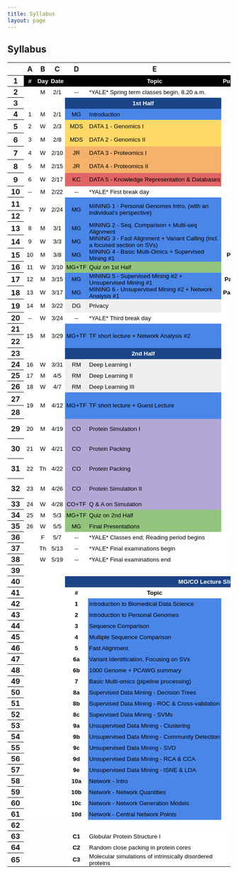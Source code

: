 ```yaml
---
title: Syllabus
layout: page
---
```


## Syllabus
<html>
    <meta http-equiv="Content-Type" content="text/html; charset=utf-8">
<link type="text/css" rel="stylesheet" href="resources/sheet.css">
<style type="text/css">.ritz .waffle a { color: inherit; }.ritz .waffle .s9{background-color:#4a86e8;text-align:left;color:#000000;font-family:'docs-Helvetica Neue',Arial;font-size:10pt;vertical-align:middle;white-space:nowrap;overflow:hidden;direction:ltr;padding:0px 3px 0px 3px;}.ritz .waffle .s38{background-color:#ffffff;text-align:center;text-decoration:underline;-webkit-text-decoration-skip:none;text-decoration-skip-ink:none;color:#1155cc;font-family:'Arial';font-size:10pt;vertical-align:middle;white-space:normal;overflow:hidden;word-wrap:break-word;direction:ltr;padding:0px 3px 0px 3px;}.ritz .waffle .s29{background-color:#ffffff;text-align:left;color:#000000;font-family:'Arial';font-size:10pt;vertical-align:bottom;white-space:normal;overflow:hidden;direction:ltr;padding:0px 3px 0px 3px;}.ritz .waffle .s31{background-color:#ffffff;text-align:center;font-weight:bold;color:#000000;font-family:'Arial';font-size:10pt;vertical-align:middle;white-space:normal;overflow:hidden;direction:ltr;padding:0px 3px 0px 3px;}.ritz .waffle .s4{background-color:#ffffff;text-align:center;color:#000000;font-family:'Arial';font-size:10pt;vertical-align:middle;white-space:nowrap;overflow:hidden;direction:ltr;padding:0px 3px 0px 3px;}.ritz .waffle .s25{background-color:#efefef;text-align:center;color:#000000;font-family:'docs-Helvetica Neue',Arial;font-size:10pt;vertical-align:middle;white-space:nowrap;overflow:hidden;direction:ltr;padding:0px 3px 0px 3px;}.ritz .waffle .s3{background-color:#ffffff;text-align:left;color:#000000;font-family:'docs-Helvetica Neue',Arial;font-size:10pt;vertical-align:middle;white-space:nowrap;overflow:hidden;direction:ltr;padding:0px 3px 0px 3px;}.ritz .waffle .s35{background-color:#4a86e8;text-align:left;color:#000000;font-family:'docs-docs-Helvetica Neue',Arial;font-size:10pt;vertical-align:middle;white-space:normal;overflow:hidden;direction:ltr;padding:0px 3px 0px 3px;}.ritz .waffle .s24{background-color:#93c47d;text-align:left;color:#000000;font-family:'docs-Helvetica Neue',Arial;font-size:10pt;vertical-align:middle;white-space:normal;overflow:hidden;direction:ltr;padding:0px 3px 0px 3px;}.ritz .waffle .s33{background-color:#ffffff;text-align:center;font-weight:bold;color:#000000;font-family:'Arial';font-size:10pt;vertical-align:middle;white-space:normal;overflow:hidden;word-wrap:break-word;direction:ltr;padding:0px 3px 0px 3px;}.ritz .waffle .s1{background-color:#ffffff;text-align:center;color:#000000;font-family:'docs-Helvetica Neue',Arial;font-size:10pt;vertical-align:middle;white-space:nowrap;overflow:hidden;direction:ltr;padding:0px 3px 0px 3px;}.ritz .waffle .s19{background-color:#e06666;text-align:left;color:#000000;font-family:'docs-Helvetica Neue',Arial;font-size:10pt;vertical-align:middle;white-space:nowrap;overflow:hidden;direction:ltr;padding:0px 3px 0px 3px;}.ritz .waffle .s11{background-color:#ffffff;text-align:center;color:#000000;font-family:'Arial';font-size:10pt;vertical-align:middle;white-space:normal;overflow:hidden;word-wrap:break-word;direction:ltr;padding:0px 3px 0px 3px;}.ritz .waffle .s12{background-color:#ffd966;text-align:center;color:#000000;font-family:'docs-Helvetica Neue',Arial;font-size:10pt;vertical-align:middle;white-space:nowrap;overflow:hidden;direction:ltr;padding:0px 3px 0px 3px;}.ritz .waffle .s34{background-color:#ffffff;text-align:center;text-decoration:underline;-webkit-text-decoration-skip:none;text-decoration-skip-ink:none;color:#1155cc;font-family:'docs-Helvetica Neue',Arial;font-size:10pt;vertical-align:middle;white-space:nowrap;overflow:hidden;direction:ltr;padding:0px 3px 0px 3px;}.ritz .waffle .s13{background-color:#ffd966;text-align:left;color:#000000;font-family:'docs-Helvetica Neue',Arial;font-size:10pt;vertical-align:middle;white-space:nowrap;overflow:hidden;direction:ltr;padding:0px 3px 0px 3px;}.ritz .waffle .s20{background-color:#ffffff;text-align:center;text-decoration:underline;-webkit-text-decoration-skip:none;text-decoration-skip-ink:none;color:#1155cc;font-family:'Arial';font-size:10pt;vertical-align:bottom;white-space:normal;overflow:hidden;direction:ltr;padding:0px 3px 0px 3px;}.ritz .waffle .s8{background-color:#4a86e8;text-align:center;color:#000000;font-family:'docs-Helvetica Neue',Arial;font-size:10pt;vertical-align:middle;white-space:nowrap;overflow:hidden;direction:ltr;padding:0px 3px 0px 3px;}.ritz .waffle .s14{background-color:#ffffff;text-align:center;text-decoration:underline;-webkit-text-decoration-skip:none;text-decoration-skip-ink:none;color:#1155cc;font-family:'Arial';font-size:10pt;vertical-align:middle;white-space:normal;overflow:hidden;direction:ltr;padding:0px 3px 0px 3px;}.ritz .waffle .s10{background-color:#ffffff;text-align:center;font-weight:bold;color:#000000;font-family:'docs-Helvetica Neue',Arial;font-size:10pt;vertical-align:middle;white-space:nowrap;overflow:hidden;direction:ltr;padding:0px 3px 0px 3px;}.ritz .waffle .s5{background-color:#ffffff;text-align:center;color:#000000;font-family:'Arial';font-size:10pt;vertical-align:bottom;white-space:normal;overflow:hidden;direction:ltr;padding:0px 3px 0px 3px;}.ritz .waffle .s6{background-color:#1c4587;text-align:center;font-weight:bold;color:#ffffff;font-family:'docs-Helvetica Neue',Arial;font-size:10pt;vertical-align:middle;white-space:nowrap;overflow:hidden;direction:ltr;padding:0px 3px 0px 3px;}.ritz .waffle .s30{background-color:#1c4587;text-align:center;font-weight:bold;color:#ffffff;font-family:'Arial';font-size:10pt;vertical-align:middle;white-space:normal;overflow:hidden;direction:ltr;padding:0px 3px 0px 3px;}.ritz .waffle .s26{background-color:#efefef;text-align:left;color:#000000;font-family:'docs-Helvetica Neue',Arial;font-size:10pt;vertical-align:middle;white-space:normal;overflow:hidden;direction:ltr;padding:0px 3px 0px 3px;}.ritz .waffle .s37{background-color:#4a86e8;text-align:left;color:#000000;font-family:'Arial';font-size:10pt;vertical-align:middle;white-space:normal;overflow:hidden;direction:ltr;padding:0px 3px 0px 3px;}.ritz .waffle .s23{background-color:#93c47d;text-align:center;color:#000000;font-family:'docs-Helvetica Neue',Arial;font-size:10pt;vertical-align:middle;white-space:nowrap;overflow:hidden;direction:ltr;padding:0px 3px 0px 3px;}.ritz .waffle .s15{background-color:#ffffff;text-align:center;color:#000000;font-family:'Arial';font-size:10pt;vertical-align:middle;white-space:normal;overflow:hidden;direction:ltr;padding:0px 3px 0px 3px;}.ritz .waffle .s27{background-color:#b4a7d6;text-align:center;color:#000000;font-family:'docs-Helvetica Neue',Arial;font-size:10pt;vertical-align:middle;white-space:nowrap;overflow:hidden;direction:ltr;padding:0px 3px 0px 3px;}.ritz .waffle .s32{background-color:#ffffff;text-align:center;font-weight:bold;color:#000000;font-family:'Arial';font-size:10pt;vertical-align:bottom;white-space:normal;overflow:hidden;direction:ltr;padding:0px 3px 0px 3px;}.ritz .waffle .s18{background-color:#e06666;text-align:center;color:#000000;font-family:'docs-Helvetica Neue',Arial;font-size:10pt;vertical-align:middle;white-space:nowrap;overflow:hidden;direction:ltr;padding:0px 3px 0px 3px;}.ritz .waffle .s21{background-color:#4a86e8;text-align:left;color:#000000;font-family:'docs-Helvetica Neue',Arial;font-size:10pt;vertical-align:middle;white-space:normal;overflow:hidden;direction:ltr;padding:0px 3px 0px 3px;}.ritz .waffle .s7{background-color:#ffffff;text-align:center;font-weight:bold;color:#ffffff;font-family:'docs-Helvetica Neue',Arial;font-size:10pt;vertical-align:middle;white-space:nowrap;overflow:hidden;direction:ltr;padding:0px 3px 0px 3px;}.ritz .waffle .s28{background-color:#b4a7d6;text-align:left;color:#000000;font-family:'docs-Helvetica Neue',Arial;font-size:10pt;vertical-align:middle;white-space:normal;overflow:hidden;direction:ltr;padding:0px 3px 0px 3px;}.ritz .waffle .s17{background-color:#f6b26b;text-align:left;color:#000000;font-family:'docs-Helvetica Neue',Arial;font-size:10pt;vertical-align:middle;white-space:nowrap;overflow:hidden;direction:ltr;padding:0px 3px 0px 3px;}.ritz .waffle .s0{background-color:#000000;text-align:center;font-weight:bold;color:#ffffff;font-family:'docs-Helvetica Neue',Arial;font-size:10pt;vertical-align:middle;white-space:nowrap;overflow:hidden;direction:ltr;padding:0px 3px 0px 3px;}.ritz .waffle .s22{background-color:#ffffff;text-align:center;font-weight:bold;color:#000000;font-family:'Arial';font-size:10pt;vertical-align:middle;white-space:nowrap;overflow:hidden;direction:ltr;padding:0px 3px 0px 3px;}.ritz .waffle .s2{background-color:#ffffff;text-align:center;color:#000000;font-family:'docs-Helvetica Neue',Arial;font-size:10pt;vertical-align:middle;white-space:normal;overflow:hidden;word-wrap:break-word;direction:ltr;padding:0px 3px 0px 3px;}.ritz .waffle .s36{background-color:#ffffff;text-align:center;text-decoration:underline;-webkit-text-decoration-skip:none;text-decoration-skip-ink:none;color:#1155cc;font-family:'Arial';font-size:10pt;vertical-align:middle;white-space:nowrap;overflow:hidden;direction:ltr;padding:0px 3px 0px 3px;}.ritz .waffle .s16{background-color:#f6b26b;text-align:center;color:#000000;font-family:'docs-Helvetica Neue',Arial;font-size:10pt;vertical-align:middle;white-space:nowrap;overflow:hidden;direction:ltr;padding:0px 3px 0px 3px;}</style>
<div class="ritz grid-container" dir="ltr">
    <table class="waffle" cellspacing="0" cellpadding="0">
        <thead>
            <tr>
                <th class="row-header freezebar-origin-ltr"></th>
                <th id="154769403C0" style="width:32px;" class="column-headers-background">A</th>
                <th id="154769403C1" style="width:37px;" class="column-headers-background">B</th>
                <th id="154769403C2" style="width:47px;" class="column-headers-background">C</th>
                <th id="154769403C3" style="width:100px;" class="column-headers-background">D</th>
                <th id="154769403C4" style="width:519px;" class="column-headers-background">E</th>
                <th id="154769403C5" style="width:120px;" class="column-headers-background">F</th>
                <th id="154769403C6" style="width:156px;" class="column-headers-background">G</th>
                <th id="154769403C7" style="width:104px;" class="column-headers-background">H</th>
                <th id="154769403C8" style="width:100px;" class="column-headers-background">I</th></tr>
        </thead>
        <tbody>
            <tr style="height: 16px">
                <th id="154769403R0" style="height: 16px;" class="row-headers-background">
                    <div class="row-header-wrapper" style="line-height: 16px">1</div></th>
                <td class="s0" dir="ltr">#</td>
                <td class="s0" dir="ltr">Day</td>
                <td class="s0" dir="ltr">Date</td>
                <td class="s0"></td>
                <td class="s0" dir="ltr">Topic</td>
                <td class="s0" dir="ltr">Public Comment</td>
                <td class="s0" dir="ltr">URL</td>
                <td class="s0" dir="ltr">Youtube</td>
                <td class="s0" dir="ltr">MPEG</td></tr>
            <tr style="height: 16px">
                <th id="154769403R1" style="height: 16px;" class="row-headers-background">
                    <div class="row-header-wrapper" style="line-height: 16px">2</div></th>
                <td class="s1"></td>
                <td class="s2" dir="ltr">M</td>
                <td class="s2" dir="ltr">2/1</td>
                <td class="s1" dir="ltr">--</td>
                <td class="s3" dir="ltr">*YALE* Spring term classes begin, 8.20 a.m.</td>
                <td class="s4"></td>
                <td class="s4" dir="ltr"></td>
                <td class="s4" dir="ltr"></td>
                <td class="s5"></td>
            </tr>
            <tr style="height: 16px">
                <th id="154769403R2" style="height: 16px;" class="row-headers-background">
                    <div class="row-header-wrapper" style="line-height: 16px">3</div></th>
                <td></td>
                <td></td>
                <td></td>
                <td class="s6" dir="ltr" colspan="2">1st Half</td>
                <td class="s7" dir="ltr"></td>
                <td class="s7" dir="ltr"></td>
                <td class="s7" dir="ltr"></td>
                <td class="s5"></td>
            </tr>
            <tr style="height: 16px">
                <th id="154769403R3" style="height: 16px;" class="row-headers-background">
                    <div class="row-header-wrapper" style="line-height: 16px">4</div></th>
                <td class="s1" dir="ltr">1</td>
                <td class="s2" dir="ltr">M</td>
                <td class="s2" dir="ltr">2/1</td>
                <td class="s8" dir="ltr">MG</td>
                <td class="s9" dir="ltr">Introduction</td>
                <td class="s10" dir="ltr">Pack 1</td>
                <td class="s11" dir="ltr" colspan="3">See below for MG Slides</td></tr>
            <tr style="height: 16px">
                <th id="154769403R4" style="height: 16px;" class="row-headers-background">
                    <div class="row-header-wrapper" style="line-height: 16px">5</div></th>
                <td class="s1" dir="ltr">2</td>
                <td class="s2" dir="ltr">W</td>
                <td class="s2" dir="ltr">2/3</td>
                <td class="s12" dir="ltr">MDS</td>
                <td class="s13" dir="ltr">DATA 1 - Genomics I</td>
                <td class="s10" dir="ltr"></td>
                <td class="s14" dir="ltr">
                    <a target="_blank" href="http://files2.gersteinlab.org/public-docs/2021/02.03/210203_Genomics.pdf">Genomic 1 [PDF]</a></td>
                <td class="s15"></td>
                <td class="s5"></td>
            </tr>
            <tr style="height: 16px">
                <th id="154769403R5" style="height: 16px;" class="row-headers-background">
                    <div class="row-header-wrapper" style="line-height: 16px">6</div></th>
                <td class="s1" dir="ltr">3</td>
                <td class="s2" dir="ltr">M</td>
                <td class="s2" dir="ltr">2/8</td>
                <td class="s12" dir="ltr">MDS</td>
                <td class="s13" dir="ltr">DATA 2 - Genomics II</td>
                <td class="s10" dir="ltr"></td>
                <td class="s14" dir="ltr">
                    <a target="_blank" href="http://files2.gersteinlab.org/public-docs/2021/02.08/210207_Genomics_II.pdf">Genomic 2 [PDF]</a></td>
                <td class="s15"></td>
                <td class="s5"></td>
            </tr>
            <tr style="height: 16px">
                <th id="154769403R6" style="height: 16px;" class="row-headers-background">
                    <div class="row-header-wrapper" style="line-height: 16px">7</div></th>
                <td class="s1" dir="ltr">4</td>
                <td class="s2">W</td>
                <td class="s2" dir="ltr">2/10</td>
                <td class="s16" dir="ltr">JR</td>
                <td class="s17" dir="ltr">DATA 3 - Proteomics I</td>
                <td class="s10" dir="ltr"></td>
                <td class="s14" dir="ltr">
                    <a target="_blank" href="http://files2.gersteinlab.org/public-docs/2021/02.10/CBB_752_2021_Proteins.pdf">Proteomics 1 [PDF]</a></td>
                <td class="s14" dir="ltr">
                    <a target="_blank" href="https://youtu.be/sH_FU9GlwU8">Proteomics 1</a></td>
                <td class="s5"></td>
            </tr>
            <tr style="height: 16px">
                <th id="154769403R7" style="height: 16px;" class="row-headers-background">
                    <div class="row-header-wrapper" style="line-height: 16px">8</div></th>
                <td class="s1" dir="ltr">5</td>
                <td class="s2">M</td>
                <td class="s2" dir="ltr">2/15</td>
                <td class="s16" dir="ltr">JR</td>
                <td class="s17" dir="ltr">DATA 4 - Proteomics II</td>
                <td class="s10" dir="ltr"></td>
                <td class="s14" dir="ltr">
                    <a target="_blank" href="http://files2.gersteinlab.org/public-docs/2021/02.15/CBB_752_2021_Structure.pdf">Proteomics 2 [PDF]</a></td>
                <td class="s14" dir="ltr">
                    <a target="_blank" href="https://youtu.be/S9uSLQ0qf08">Proteomics 2</a></td>
                <td class="s5"></td>
            </tr>
            <tr style="height: 16px">
                <th id="154769403R8" style="height: 16px;" class="row-headers-background">
                    <div class="row-header-wrapper" style="line-height: 16px">9</div></th>
                <td class="s1" dir="ltr">6</td>
                <td class="s2">W</td>
                <td class="s2" dir="ltr">2/17</td>
                <td class="s18" dir="ltr">KC</td>
                <td class="s19" dir="ltr">DATA 5 - Knowledge Representation &amp; Databases</td>
                <td class="s4"></td>
                <td class="s14" dir="ltr">
                    <a target="_blank" href="http://files2.gersteinlab.org/public-docs/2021/02.17/Database_KB_Cheung_2_17_21.pptx">Database [PPTX]</a></td>
                <td class="s14" dir="ltr">
                    <a target="_blank" href="https://youtu.be/zhiUTJNGhvw">Database</a></td>
                <td class="s20" dir="ltr">
                    <a target="_blank" href="http://files.gersteinlab.org/media/videos/BioDataSciMiningModeling_0217.mp4">Database</a></td>
            </tr>
            <tr style="height: 16px">
                <th id="154769403R9" style="height: 16px;" class="row-headers-background">
                    <div class="row-header-wrapper" style="line-height: 16px">10</div></th>
                <td class="s1" dir="ltr">--</td>
                <td class="s2">M</td>
                <td class="s2" dir="ltr">2/22</td>
                <td class="s1" dir="ltr">--</td>
                <td class="s3" dir="ltr">*YALE* First break day</td>
                <td class="s10" dir="ltr"></td>
                <td class="s15"></td>
                <td class="s15"></td>
                <td class="s5"></td>
            </tr>
            <tr style="height: 16px">
                <th id="154769403R10" style="height: 16px;" class="row-headers-background">
                    <div class="row-header-wrapper" style="line-height: 16px">11</div></th>
                <td class="s1" dir="ltr" rowspan="2">7</td>
                <td class="s2" rowspan="2">W</td>
                <td class="s2" dir="ltr" rowspan="2">2/24</td>
                <td class="s8" dir="ltr" rowspan="2">MG</td>
                <td class="s21" rowspan="2">MINING 1 - Personal Genomes Intro. (with an individual&#39;s perspective)</td>
                <td></td>
                <td class="s14" dir="ltr">
                    <a target="_blank" href="http://files2.gersteinlab.org/public-docs/2021/02.24/Zimmer_MBB_452_genome_talk_2021.pdf">Carl Slides [PDF]</a></td>
                <td class="s20" dir="ltr">
                    <a target="_blank" href="https://youtu.be/0qDgfrPY180">Carl</a></td>
                <td class="s20" dir="ltr">
                    <a target="_blank" href="http://files.gersteinlab.org/media/videos/BioDataSciMiningModeling_Lecture_default_cbb752b21_24feb21_Carl_Zimmer_Personal_Genome.mp4">Carl</a></td>
            </tr>
            <tr style="height: 16px">
                <th id="154769403R11" style="height: 16px;" class="row-headers-background">
                    <div class="row-header-wrapper" style="line-height: 16px">12</div></th>
                <td class="s10" dir="ltr">Pack 2</td>
                <td class="s11" dir="ltr" colspan="3">See below for MG Slides</td></tr>
            <tr style="height: 16px">
                <th id="154769403R12" style="height: 16px;" class="row-headers-background">
                    <div class="row-header-wrapper" style="line-height: 16px">13</div></th>
                <td class="s1" dir="ltr">8</td>
                <td class="s2">M</td>
                <td class="s2" dir="ltr">3/1</td>
                <td class="s8" dir="ltr">MG</td>
                <td class="s21" dir="ltr">MINING 2 - Seq. Comparison + Multi-seq Alignment</td>
                <td class="s22" dir="ltr">Pack 3, 4</td>
                <td class="s11" dir="ltr" colspan="3">See below for MG Slides</td></tr>
            <tr style="height: 16px">
                <th id="154769403R13" style="height: 16px;" class="row-headers-background">
                    <div class="row-header-wrapper" style="line-height: 16px">14</div></th>
                <td class="s1" dir="ltr">9</td>
                <td class="s2">W</td>
                <td class="s2" dir="ltr">3/3</td>
                <td class="s8" dir="ltr">MG</td>
                <td class="s21" dir="ltr">MINING 3 - Fast Alignment + Variant Calling (incl. a focused section on SVs)</td>
                <td class="s22" dir="ltr">Pack 5, 6a</td>
                <td class="s11" dir="ltr" colspan="3">See below for MG Slides</td></tr>
            <tr style="height: 16px">
                <th id="154769403R14" style="height: 16px;" class="row-headers-background">
                    <div class="row-header-wrapper" style="line-height: 16px">15</div></th>
                <td class="s1" dir="ltr">10</td>
                <td class="s2">M</td>
                <td class="s2" dir="ltr">3/8</td>
                <td class="s8" dir="ltr">MG</td>
                <td class="s21" dir="ltr">MINING 4 - Basic Multi-Omics + Supervised Mining #1</td>
                <td class="s22" dir="ltr">Pack 6b, 7, 8a</td>
                <td class="s11" dir="ltr" colspan="3">See below for MG Slides</td></tr>
            <tr style="height: 16px">
                <th id="154769403R15" style="height: 16px;" class="row-headers-background">
                    <div class="row-header-wrapper" style="line-height: 16px">16</div></th>
                <td class="s1" dir="ltr">11</td>
                <td class="s2">W</td>
                <td class="s2" dir="ltr">3/10</td>
                <td class="s23" dir="ltr">MG+TF</td>
                <td class="s24">Quiz on 1st Half</td>
                <td class="s15"></td>
                <td class="s15"></td>
                <td class="s15"></td>
                <td class="s5"></td>
            </tr>
            <tr style="height: 16px">
                <th id="154769403R16" style="height: 16px;" class="row-headers-background">
                    <div class="row-header-wrapper" style="line-height: 16px">17</div></th>
                <td class="s1" dir="ltr">12</td>
                <td class="s2">M</td>
                <td class="s2" dir="ltr">3/15</td>
                <td class="s8" dir="ltr">MG</td>
                <td class="s21" dir="ltr">MINING 5 - Supervised Mining #2 + Unsupervised Mining #1</td>
                <td class="s22" dir="ltr">Pack 8b-c, 9a-b</td>
                <td class="s11" dir="ltr" colspan="3">See below for MG Slides</td></tr>
            <tr style="height: 16px">
                <th id="154769403R17" style="height: 16px;" class="row-headers-background">
                    <div class="row-header-wrapper" style="line-height: 16px">18</div></th>
                <td class="s1" dir="ltr">13</td>
                <td class="s2">W</td>
                <td class="s2" dir="ltr">3/17</td>
                <td class="s8" dir="ltr">MG</td>
                <td class="s21" dir="ltr">MINING 6 - Unsupervised Mining #2 + Network Analysis #1</td>
                <td class="s22" dir="ltr">Pack 9c-e, 10a-b</td>
                <td class="s11" dir="ltr" colspan="3">See below for MG Slides</td></tr>
            <tr style="height: 16px">
                <th id="154769403R18" style="height: 16px;" class="row-headers-background">
                    <div class="row-header-wrapper" style="line-height: 16px">19</div></th>
                <td class="s1" dir="ltr">14</td>
                <td class="s2">M</td>
                <td class="s2" dir="ltr">3/22</td>
                <td class="s25" dir="ltr">DG</td>
                <td class="s26">Privacy</td>
                <td class="s4"></td>
                <td class="s14" dir="ltr">
                    <a target="_blank" href="http://files2.gersteinlab.org/public-docs/2021/04.19/Privacy.pptx">Privacy [PPT]</a></td>
                <td class="s20" dir="ltr">
                    <a target="_blank" href="https://youtu.be/jzk-R6LtqYM">Privacy</a></td>
                <td class="s20" dir="ltr">
                    <a target="_blank" href="http://files.gersteinlab.org/media/videos/privacy.mp4">Privacy</a></td>
            </tr>
            <tr style="height: 16px">
                <th id="154769403R19" style="height: 16px;" class="row-headers-background">
                    <div class="row-header-wrapper" style="line-height: 16px">20</div></th>
                <td class="s1" dir="ltr">--</td>
                <td class="s2" dir="ltr">W</td>
                <td class="s2" dir="ltr">3/24</td>
                <td class="s1" dir="ltr">--</td>
                <td class="s3" dir="ltr">*YALE* Third break day</td>
                <td class="s4"></td>
                <td class="s15"></td>
                <td class="s15"></td>
                <td class="s5"></td>
            </tr>
            <tr style="height: 16px">
                <th id="154769403R20" style="height: 16px;" class="row-headers-background">
                    <div class="row-header-wrapper" style="line-height: 16px">21</div></th>
                <td class="s1" dir="ltr" rowspan="2">15</td>
                <td class="s2" rowspan="2">M</td>
                <td class="s2" dir="ltr" rowspan="2">3/29</td>
                <td class="s8" dir="ltr" rowspan="2">MG+TF</td>
                <td class="s21" dir="ltr" rowspan="2">TF short lecture + Network Analysis #2</td>
                <td class="s22" dir="ltr">Pack 10c-d</td>
                <td class="s11" dir="ltr" colspan="3">See below for MG Slides</td></tr>
            <tr style="height: 16px">
                <th id="154769403R21" style="height: 16px;" class="row-headers-background">
                    <div class="row-header-wrapper" style="line-height: 16px">22</div></th>
                <td class="s7" dir="ltr"></td>
                <td class="s14" dir="ltr">
                    <a target="_blank" href="http://files2.gersteinlab.org/public-docs/2021/03.29/eQTL.pptx">eQTL [PPT]</a></td>
                <td class="s15" dir="ltr">NA</td>
                <td class="s5" dir="ltr">NA</td></tr>
            <tr style="height: 16px">
                <th id="154769403R22" style="height: 16px;" class="row-headers-background">
                    <div class="row-header-wrapper" style="line-height: 16px">23</div></th>
                <td></td>
                <td class="s7" dir="ltr"></td>
                <td class="s7" dir="ltr"></td>
                <td class="s6" dir="ltr" colspan="2">2nd Half</td>
                <td class="s7" dir="ltr"></td>
                <td class="s15"></td>
                <td class="s15"></td>
                <td class="s5"></td>
            </tr>
            <tr style="height: 16px">
                <th id="154769403R23" style="height: 16px;" class="row-headers-background">
                    <div class="row-header-wrapper" style="line-height: 16px">24</div></th>
                <td class="s1" dir="ltr">16</td>
                <td class="s2" dir="ltr">W</td>
                <td class="s2" dir="ltr">3/31</td>
                <td class="s25" dir="ltr">RM</td>
                <td class="s26">Deep Learning I</td>
                <td class="s4"></td>
                <td class="s14" dir="ltr">
                    <a target="_blank" href="http://files2.gersteinlab.org/public-docs/2021/03.31/DeepLearning_I_IntroDL.pdf">DL 1 [PDF]</a></td>
                <td class="s20" dir="ltr">
                    <a target="_blank" href="https://youtu.be/Y6hbdHspbr0">DL 1</a></td>
                <td class="s20" dir="ltr">
                    <a target="_blank" href="http://files.gersteinlab.org/media/videos/331.mp4">DL 1</a></td>
            </tr>
            <tr style="height: 16px">
                <th id="154769403R24" style="height: 16px;" class="row-headers-background">
                    <div class="row-header-wrapper" style="line-height: 16px">25</div></th>
                <td class="s1" dir="ltr">17</td>
                <td class="s2">M</td>
                <td class="s2" dir="ltr">4/5</td>
                <td class="s25" dir="ltr">RM</td>
                <td class="s26">Deep Learning II</td>
                <td class="s15"></td>
                <td class="s14" dir="ltr">
                    <a target="_blank" href="http://files2.gersteinlab.org/public-docs/2021/04.05/DeepLearning_II_2021.pdf">DL 2 [PDF]</a></td>
                <td class="s14" dir="ltr">
                    <a target="_blank" href="https://youtu.be/ctTXeAnYUSg">DL 2</a></td>
                <td class="s20" dir="ltr">
                    <a target="_blank" href="http://files.gersteinlab.org/media/videos/BioDataSciMiningModeling_0405.mp4">DL 2</a></td>
            </tr>
            <tr style="height: 16px">
                <th id="154769403R25" style="height: 16px;" class="row-headers-background">
                    <div class="row-header-wrapper" style="line-height: 16px">26</div></th>
                <td class="s1" dir="ltr">18</td>
                <td class="s2" dir="ltr">W</td>
                <td class="s2" dir="ltr">4/7</td>
                <td class="s25" dir="ltr">RM</td>
                <td class="s26">Deep Learning III</td>
                <td class="s15"></td>
                <td class="s14" dir="ltr">
                    <a target="_blank" href="http://files2.gersteinlab.org/public-docs/2021/04.07/DeepLearning_III_VAE_and_GAN.pdf">DL 3 [PDF]</a></td>
                <td class="s14" dir="ltr">
                    <a target="_blank" href="https://youtu.be/DHYSXCLwrXQ">DL 3</a></td>
                <td class="s20" dir="ltr">
                    <a target="_blank" href="http://files.gersteinlab.org/media/videos/BioDataSciMiningModeling_0407.mp4">DL 3</a></td>
            </tr>
            <tr style="height: 16px">
                <th id="154769403R26" style="height: 16px;" class="row-headers-background">
                    <div class="row-header-wrapper" style="line-height: 16px">27</div></th>
                <td class="s1" dir="ltr" rowspan="2">19</td>
                <td class="s2" rowspan="2">M</td>
                <td class="s2" dir="ltr" rowspan="2">4/12</td>
                <td class="s8" dir="ltr" rowspan="2">MG+TF</td>
                <td class="s21" dir="ltr" rowspan="2">TF short lecture + Guest Lecture</td>
                <td class="s15"></td>
                <td class="s14" dir="ltr">
                    <a target="_blank" href="http://files2.gersteinlab.org/public-docs/2021/04.12/textmining.pptx">Textmining [PPT]</a></td>
                <td class="s20" dir="ltr">
                    <a target="_blank" href="https://youtu.be/K7dtovQL2X8">Textmining</a></td>
                <td class="s20" dir="ltr">
                    <a target="_blank" href="http://files.gersteinlab.org/media/videos/biomedicaltextmining.mp4">Textmining</a></td>
            </tr>
            <tr style="height: 16px">
                <th id="154769403R27" style="height: 16px;" class="row-headers-background">
                    <div class="row-header-wrapper" style="line-height: 16px">28</div></th>
                <td class="s4" dir="ltr"></td>
                <td class="s14" dir="ltr">
                    <a target="_blank" href="http://files2.gersteinlab.org/public-docs/2021/04.12/ManolisKellis_GuestLecture.pptx">Manolis [PPT]</a></td>
                <td class="s20" dir="ltr">
                    <a target="_blank" href="https://youtu.be/qZkq2glLCjM">Manolis</a></td>
                <td class="s20" dir="ltr">
                    <a target="_blank" href="http://files.gersteinlab.org/media/videos/tfandsinglecell.mp4">Manolis</a></td>
            </tr>
            <tr style="height: 16px">
                <th id="154769403R28" style="height: 16px;" class="row-headers-background">
                    <div class="row-header-wrapper" style="line-height: 16px">29</div></th>
                <td class="s1" dir="ltr">20</td>
                <td class="s2">M</td>
                <td class="s2" dir="ltr">4/19</td>
                <td class="s27" dir="ltr">CO</td>
                <td class="s28">Protein Simulation I</td>
                <td class="s22" dir="ltr">CO Pack I</td>
                <td class="s29" dir="ltr">See below for CO Slides</td>
                <td class="s14" dir="ltr">
                    <a target="_blank" href="https://youtu.be/kOjIV1C6LmI">Protein I</a></td>
                <td class="s20" dir="ltr">
                    <a target="_blank" href="http://files.gersteinlab.org/media/videos/BioDataSciMiningModeling_0419.mp4">Protein I</a></td>
            </tr>
            <tr style="height: 16px">
                <th id="154769403R29" style="height: 16px;" class="row-headers-background">
                    <div class="row-header-wrapper" style="line-height: 16px">30</div></th>
                <td class="s1" dir="ltr">21</td>
                <td class="s2" dir="ltr">W</td>
                <td class="s2" dir="ltr">4/21</td>
                <td class="s27" dir="ltr">CO</td>
                <td class="s28" dir="ltr">Protein Packing</td>
                <td class="s22" dir="ltr">CO Pack II</td>
                <td class="s29" dir="ltr">See below for CO Slides</td>
                <td class="s14" dir="ltr">
                    <a target="_blank" href="https://youtu.be/jYF1jCH94ds">Protein II</a></td>
                <td class="s20" dir="ltr">
                    <a target="_blank" href="http://files.gersteinlab.org/media/videos/BioDataSciMiningModeling_0419.mp4">Protein II</a></td>
            </tr>
            <tr style="height: 16px">
                <th id="154769403R30" style="height: 16px;" class="row-headers-background">
                    <div class="row-header-wrapper" style="line-height: 16px">31</div></th>
                <td class="s1" dir="ltr">22</td>
                <td class="s2" dir="ltr">Th</td>
                <td class="s2" dir="ltr">4/22</td>
                <td class="s27" dir="ltr">CO</td>
                <td class="s28" dir="ltr">Protein Packing</td>
                <td class="s22" dir="ltr">CO Pack II</td>
                <td class="s29" dir="ltr">See below for CO Slides</td>
                <td class="s14" dir="ltr">
                    <a target="_blank" href="https://youtu.be/jYF1jCH94ds">Protein III</a></td>
                <td class="s20" dir="ltr">
                    <a target="_blank" href="http://files.gersteinlab.org/media/videos/BioDataSciMiningModeling_0422.mp4">Protein III</a></td>
            </tr>
            <tr style="height: 16px">
                <th id="154769403R31" style="height: 16px;" class="row-headers-background">
                    <div class="row-header-wrapper" style="line-height: 16px">32</div></th>
                <td class="s1" dir="ltr">23</td>
                <td class="s2">M</td>
                <td class="s2" dir="ltr">4/26</td>
                <td class="s27" dir="ltr">CO</td>
                <td class="s28">Protein Simulation II</td>
                <td class="s22" dir="ltr">CO Pack III</td>
                <td class="s29" dir="ltr">See below for CO Slides</td>
                <td class="s14" dir="ltr">
                    <a target="_blank" href="https://youtu.be/Ar-Nu7lNX0A">Protein IV</a></td>
                <td class="s20" dir="ltr">
                    <a target="_blank" href="http://files.gersteinlab.org/media/videos/BioDataSciMiningModeling_0426.mp4">Protein IV</a></td>
            </tr>
            <tr style="height: 16px">
                <th id="154769403R32" style="height: 16px;" class="row-headers-background">
                    <div class="row-header-wrapper" style="line-height: 16px">33</div></th>
                <td class="s1" dir="ltr">24</td>
                <td class="s2" dir="ltr">W</td>
                <td class="s2" dir="ltr">4/28</td>
                <td class="s27" dir="ltr">CO+TF</td>
                <td class="s28" dir="ltr">Q &amp; A on Simulation</td>
                <td class="s4" dir="ltr"></td>
                <td></td>
                <td class="s14" dir="ltr"></td>
                <td class="s20" dir="ltr"></td>
            </tr>
            <tr style="height: 16px">
                <th id="154769403R33" style="height: 16px;" class="row-headers-background">
                    <div class="row-header-wrapper" style="line-height: 16px">34</div></th>
                <td class="s1" dir="ltr">25</td>
                <td class="s2">M</td>
                <td class="s2" dir="ltr">5/3</td>
                <td class="s23" dir="ltr">MG+TF</td>
                <td class="s24" dir="ltr">Quiz on 2nd Half</td>
                <td class="s4" dir="ltr"></td>
                <td class="s15"></td>
                <td class="s15"></td>
                <td class="s5"></td>
            </tr>
            <tr style="height: 16px">
                <th id="154769403R34" style="height: 16px;" class="row-headers-background">
                    <div class="row-header-wrapper" style="line-height: 16px">35</div></th>
                <td class="s1" dir="ltr">26</td>
                <td class="s2" dir="ltr">W</td>
                <td class="s2" dir="ltr">5/5</td>
                <td class="s23" dir="ltr">MG</td>
                <td class="s24">Final Presentations</td>
                <td class="s4" dir="ltr"></td>
                <td class="s15"></td>
                <td class="s15"></td>
                <td class="s5"></td>
            </tr>
            <tr style="height: 16px">
                <th id="154769403R35" style="height: 16px;" class="row-headers-background">
                    <div class="row-header-wrapper" style="line-height: 16px">36</div></th>
                <td class="s1"></td>
                <td class="s2" dir="ltr">F</td>
                <td class="s2" dir="ltr">5/7</td>
                <td class="s1" dir="ltr">--</td>
                <td class="s3" dir="ltr">*YALE* Classes end; Reading period begins</td>
                <td class="s4" dir="ltr"></td>
                <td class="s15"></td>
                <td class="s15"></td>
                <td class="s5"></td>
            </tr>
            <tr style="height: 16px">
                <th id="154769403R36" style="height: 16px;" class="row-headers-background">
                    <div class="row-header-wrapper" style="line-height: 16px">37</div></th>
                <td class="s1"></td>
                <td class="s2" dir="ltr">Th</td>
                <td class="s2" dir="ltr">5/13</td>
                <td class="s1" dir="ltr">--</td>
                <td class="s3" dir="ltr">*YALE* Final examinations begin</td>
                <td class="s4"></td>
                <td class="s15"></td>
                <td class="s15"></td>
                <td class="s5"></td>
            </tr>
            <tr style="height: 16px">
                <th id="154769403R37" style="height: 16px;" class="row-headers-background">
                    <div class="row-header-wrapper" style="line-height: 16px">38</div></th>
                <td class="s1"></td>
                <td class="s2" dir="ltr">W</td>
                <td class="s2" dir="ltr">5/19</td>
                <td class="s1" dir="ltr">--</td>
                <td class="s3" dir="ltr">*YALE* Final examinations end</td>
                <td class="s4"></td>
                <td class="s4" dir="ltr"></td>
                <td class="s4" dir="ltr"></td>
                <td class="s5"></td>
            </tr>
            <tr style="height: 16px">
                <th id="154769403R38" style="height: 16px;" class="row-headers-background">
                    <div class="row-header-wrapper" style="line-height: 16px">39</div></th>
                <td class="s11"></td>
                <td class="s11"></td>
                <td class="s11"></td>
                <td class="s11"></td>
                <td class="s11"></td>
                <td class="s11"></td>
                <td class="s11"></td>
                <td class="s11"></td>
                <td class="s5"></td>
            </tr>
            <tr style="height: 16px">
                <th id="154769403R39" style="height: 16px;" class="row-headers-background">
                    <div class="row-header-wrapper" style="line-height: 16px">40</div></th>
                <td class="s11"></td>
                <td class="s11"></td>
                <td class="s11"></td>
                <td class="s30" dir="ltr" colspan="6">MG/CO Lecture Slide Pack</td></tr>
            <tr style="height: 16px">
                <th id="154769403R40" style="height: 16px;" class="row-headers-background">
                    <div class="row-header-wrapper" style="line-height: 16px">41</div></th>
                <td class="s11"></td>
                <td class="s11"></td>
                <td class="s11"></td>
                <td class="s31" dir="ltr">#</td>
                <td class="s31" dir="ltr">Topic</td>
                <td class="s22" dir="ltr">PDF</td>
                <td class="s22" dir="ltr">PPT</td>
                <td class="s32" dir="ltr">Youtube</td>
                <td class="s33" dir="ltr">MPEG</td></tr>
            <tr style="height: 16px">
                <th id="154769403R41" style="height: 16px;" class="row-headers-background">
                    <div class="row-header-wrapper" style="line-height: 16px">42</div></th>
                <td class="s11"></td>
                <td class="s11"></td>
                <td class="s11"></td>
                <td class="s31" dir="ltr">1</td>
                <td class="s21" dir="ltr">Introduction to Biomedical Data Science</td>
                <td class="s34" dir="ltr">
                    <a target="_blank" href="http://files2.gersteinlab.org/public-docs/2021/02.21/cbb752-MG-spr21-01-biomed-datasci-intro.pdf">Pack 1</a></td>
                <td class="s34" dir="ltr">
                    <a target="_blank" href="http://files2.gersteinlab.org/public-docs/2021/02.21/cbb752-MG-spr21-01-biomed-datasci-intro.ppt">Pack 1</a></td>
                <td class="s20" dir="ltr">
                    <a target="_blank" href="https://youtu.be/0B9BYt5bV84">Pack 1</a></td>
                <td class="s20" dir="ltr">
                    <a target="_blank" href="http://files.gersteinlab.org/media/videos/BioDataSciMiningModeling-Lecture_default.cbb752b21-1feb21.01-intro-lect.onweb.wo2faces.mp4">Pack 1</a></td>
            </tr>
            <tr style="height: 16px">
                <th id="154769403R42" style="height: 16px;" class="row-headers-background">
                    <div class="row-header-wrapper" style="line-height: 16px">43</div></th>
                <td class="s11"></td>
                <td class="s11"></td>
                <td class="s11"></td>
                <td class="s31" dir="ltr">2</td>
                <td class="s35" dir="ltr">Introduction to Personal Genomes</td>
                <td class="s34" dir="ltr">
                    <a target="_blank" href="http://files2.gersteinlab.org/public-docs/2021/03.05/cbb752-MG-spr21-02-personalgenomes-intro.pdf">Pack 2</a></td>
                <td class="s34" dir="ltr">
                    <a target="_blank" href="http://files2.gersteinlab.org/public-docs/2021/03.05/cbb752-MG-spr21-02-personalgenomes-intro.pptx">Pack 2</a></td>
                <td class="s20" dir="ltr">
                    <a target="_blank" href="https://youtu.be/K_Q-17uWlxo">Pack 2</a></td>
                <td class="s5" dir="ltr"></td>
            </tr>
            <tr style="height: 16px">
                <th id="154769403R43" style="height: 16px;" class="row-headers-background">
                    <div class="row-header-wrapper" style="line-height: 16px">44</div></th>
                <td class="s11"></td>
                <td class="s11"></td>
                <td class="s11"></td>
                <td class="s31" dir="ltr">3</td>
                <td class="s21" dir="ltr">Sequence Comparison</td>
                <td class="s36" dir="ltr">
                    <a target="_blank" href="http://files2.gersteinlab.org/public-docs/2021/03.05/cbb752-MG-spr21-03-seqcmp.pdf">Pack 3</a></td>
                <td class="s34" dir="ltr">
                    <a target="_blank" href="http://files2.gersteinlab.org/public-docs/2021/03.05/cbb752-MG-spr21-03-seqcmp.ppt">Pack 3</a></td>
                <td class="s20" dir="ltr">
                    <a target="_blank" href="https://youtu.be/vIhskcQH2m0">Pack 3</a></td>
                <td class="s20" dir="ltr">
                    <a target="_blank" href="http://files.gersteinlab.org/media/videos/BioDataSciMiningModeling-Lecture_default.cbb752b21-1mar21.03-seqcmp.reencode.onweb.mp4">Pack 3</a></td>
            </tr>
            <tr style="height: 16px">
                <th id="154769403R44" style="height: 16px;" class="row-headers-background">
                    <div class="row-header-wrapper" style="line-height: 16px">45</div></th>
                <td class="s11"></td>
                <td class="s11"></td>
                <td class="s11"></td>
                <td class="s31" dir="ltr">4</td>
                <td class="s21" dir="ltr">Multiple Sequence Comparison</td>
                <td class="s34" dir="ltr">
                    <a target="_blank" href="http://files2.gersteinlab.org/public-docs/2021/03.05/cbb752-MG-spr21-04-multiseq.pdf">Pack 4</a></td>
                <td class="s34" dir="ltr">
                    <a target="_blank" href="http://files2.gersteinlab.org/public-docs/2021/03.05/cbb752-MG-spr21-04-multiseq.ppt">Pack 4</a></td>
                <td class="s20" dir="ltr">
                    <a target="_blank" href="https://youtu.be/1n8wIPTOYPY">Pack 4</a></td>
                <td class="s20" dir="ltr">
                    <a target="_blank" href="http://files.gersteinlab.org/media/videos/BioDataSciMiningModeling-Lecture_default.cbb752b21-1mar21.04-multiseq.reencode.onweb.mp4">Pack 4</a></td>
            </tr>
            <tr style="height: 16px">
                <th id="154769403R45" style="height: 16px;" class="row-headers-background">
                    <div class="row-header-wrapper" style="line-height: 16px">46</div></th>
                <td class="s11"></td>
                <td class="s11"></td>
                <td class="s11"></td>
                <td class="s31" dir="ltr">5</td>
                <td class="s37" dir="ltr">Fast Alignment</td>
                <td class="s34" dir="ltr">
                    <a target="_blank" href="http://files2.gersteinlab.org/public-docs/2021/03.05/cbb752-MG-spr21-05-fastalign.pdf">Pack 5</a></td>
                <td class="s34" dir="ltr">
                    <a target="_blank" href="http://files2.gersteinlab.org/public-docs/2021/03.05/cbb752-MG-spr21-05-fastalign.ppt">Pack 5</a></td>
                <td class="s20" dir="ltr">
                    <a target="_blank" href="https://youtu.be/G7JQUGnpx_Q">Pack 5</a></td>
                <td class="s20" dir="ltr">
                    <a target="_blank" href="http://files.gersteinlab.org/media/videos/BioDataSciMiningModeling-Lecture_default.cbb752b21-3mar21.05-fast-alignment.onweb.mp4">Pack 5</a></td>
            </tr>
            <tr style="height: 16px">
                <th id="154769403R46" style="height: 16px;" class="row-headers-background">
                    <div class="row-header-wrapper" style="line-height: 16px">47</div></th>
                <td class="s11"></td>
                <td class="s11"></td>
                <td class="s11"></td>
                <td class="s31" dir="ltr">6a</td>
                <td class="s37" dir="ltr">Variant Identification, Focusing on SVs</td>
                <td class="s34" dir="ltr">
                    <a target="_blank" href="http://files2.gersteinlab.org/public-docs/2021/03.05/cbb752-MG-spr21-06-SNVs-SVs.pdf">Pack 6</a></td>
                <td class="s34" dir="ltr">
                    <a target="_blank" href="http://files2.gersteinlab.org/public-docs/2021/03.05/cbb752-MG-spr21-06-SNVs-SVs.pptx">Pack 6</a></td>
                <td class="s20" dir="ltr">
                    <a target="_blank" href="https://youtu.be/r_Wj3mQS5Rg">Pack 6</a></td>
                <td class="s20" dir="ltr">
                    <a target="_blank" href="http://files.gersteinlab.org/media/videos/BioDataSciMiningModeling-Lecture_default.cbb752b21-3mar21.06-SNVs-SVs.onweb.mp4">Pack 6</a></td>
            </tr>
            <tr style="height: 16px">
                <th id="154769403R47" style="height: 16px;" class="row-headers-background">
                    <div class="row-header-wrapper" style="line-height: 16px">48</div></th>
                <td class="s11"></td>
                <td class="s11"></td>
                <td class="s11"></td>
                <td class="s31" dir="ltr">6b</td>
                <td class="s37" dir="ltr">1000 Genome + PCAWG summary</td>
                <td class="s34" dir="ltr">
                    <a target="_blank" href="http://files2.gersteinlab.org/public-docs/2021/04.25/cbb752-mg-spr21-06b-1000G-PCAWG.pdf">Pack 6b</a></td>
                <td class="s34" dir="ltr">
                    <a target="_blank" href="http://files2.gersteinlab.org/public-docs/2021/04.25/cbb752-mg-spr21-06b-1000G-PCAWG.pptx">Pack 6b</a></td>
                <td class="s20" dir="ltr">
                    <a target="_blank" href="https://youtu.be/W_9PMdrVcoU">Pack 6b</a></td>
                <td class="s20" dir="ltr">
                    <a target="_blank" href="http://files.gersteinlab.org/media/videos/BioDataSciMiningModeling-Lecture_default.cbb752b21-8mar21.6b-1000G-PCAWG.onweb.mp4">Pack 6b</a></td>
            </tr>
            <tr style="height: 16px">
                <th id="154769403R48" style="height: 16px;" class="row-headers-background">
                    <div class="row-header-wrapper" style="line-height: 16px">49</div></th>
                <td class="s11"></td>
                <td class="s11"></td>
                <td class="s11"></td>
                <td class="s31" dir="ltr">7</td>
                <td class="s37" dir="ltr">Basic Multi-omics (pipeline processing)</td>
                <td class="s34" dir="ltr">
                    <a target="_blank" href="http://files2.gersteinlab.org/public-docs/2021/04.25/cbb752-mg-spr21-07-multi-omics.pdf">Pack 7</a></td>
                <td class="s34" dir="ltr">
                    <a target="_blank" href="http://files2.gersteinlab.org/public-docs/2021/04.25/cbb752-mg-spr21-07-multi-omics.pptx">Pack 7</a></td>
                <td class="s20" dir="ltr">
                    <a target="_blank" href="https://youtu.be/6518t-LZPIU">Pack 7</a></td>
                <td class="s20" dir="ltr">
                    <a target="_blank" href="http://files.gersteinlab.org/media/videos/BioDataSciMiningModeling-Lecture_default.cbb752b21-8mar21.07-multi-omics.onweb.mp4">Pack 7</a></td>
            </tr>
            <tr style="height: 16px">
                <th id="154769403R49" style="height: 16px;" class="row-headers-background">
                    <div class="row-header-wrapper" style="line-height: 16px">50</div></th>
                <td class="s11"></td>
                <td class="s11"></td>
                <td class="s11"></td>
                <td class="s31" dir="ltr">8a</td>
                <td class="s37" dir="ltr">Supervised Data Mining - Decision Trees</td>
                <td class="s34" dir="ltr">
                    <a target="_blank" href="http://files2.gersteinlab.org/public-docs/2021/04.25/cbb752-mg-spr21-08a-datamining-supervised-decisiontrees.pdf">Pack 8a</a></td>
                <td class="s34" dir="ltr">
                    <a target="_blank" href="http://files2.gersteinlab.org/public-docs/2021/04.25/cbb752-mg-spr21-08a-datamining-supervised-decisiontrees.ppt">Pack 8a</a></td>
                <td class="s20" dir="ltr">
                    <a target="_blank" href="https://youtu.be/NHXsSPkhcUI">Pack 8a</a></td>
                <td class="s20" dir="ltr">
                    <a target="_blank" href="http://files.gersteinlab.org/media/videos/BioDataSciMiningModeling-Lecture_default.cbb752b21-8mar21.08a-datamining-supervised-decisiontrees.onweb.mp4">Pack 8a</a></td>
            </tr>
            <tr style="height: 16px">
                <th id="154769403R50" style="height: 16px;" class="row-headers-background">
                    <div class="row-header-wrapper" style="line-height: 16px">51</div></th>
                <td class="s11"></td>
                <td class="s11"></td>
                <td class="s11"></td>
                <td class="s31" dir="ltr">8b</td>
                <td class="s37" dir="ltr">Supervised Data Mining - ROC &amp; Cross-validation</td>
                <td class="s34" dir="ltr">
                    <a target="_blank" href="http://files2.gersteinlab.org/public-docs/2021/04.25/cbb752-mg-spr21-08b-datamining-supervised-ROCs-Cross-validation.pdf">Pack 8b</a></td>
                <td class="s34" dir="ltr">
                    <a target="_blank" href="http://files2.gersteinlab.org/public-docs/2021/04.25/cbb752-mg-spr21-08b-datamining-supervised-ROCs-Cross-validation.ppt">Pack 8b</a></td>
                <td class="s20" dir="ltr">
                    <a target="_blank" href="https://youtu.be/q6n346cRNMY">Pack 8b</a></td>
                <td class="s20" dir="ltr">
                    <a target="_blank" href="http://files.gersteinlab.org/media/videos/BioDataSciMiningModeling-Lecture_default.cbb752b21-15mar21.8b.Supervised-mining-ROC-n-crossvalidation.onweb.mp4">Pack 8b</a></td>
            </tr>
            <tr style="height: 16px">
                <th id="154769403R51" style="height: 16px;" class="row-headers-background">
                    <div class="row-header-wrapper" style="line-height: 16px">52</div></th>
                <td class="s11"></td>
                <td class="s11"></td>
                <td class="s11"></td>
                <td class="s31" dir="ltr">8c</td>
                <td class="s37" dir="ltr">Supervised Data Mining - SVMs</td>
                <td class="s34" dir="ltr">
                    <a target="_blank" href="http://files2.gersteinlab.org/public-docs/2021/04.25/cbb752-mg-spr21-08c-datamining-supervised-SVMs.pdf">Pack 8c</a></td>
                <td class="s34" dir="ltr">
                    <a target="_blank" href="http://files2.gersteinlab.org/public-docs/2021/04.25/cbb752-mg-spr21-08c-datamining-supervised-SVMs.ppt">Pack 8c</a></td>
                <td class="s20" dir="ltr">
                    <a target="_blank" href="https://youtu.be/ag71egQPz9w">Pack 8c</a></td>
                <td class="s20" dir="ltr">
                    <a target="_blank" href="http://files.gersteinlab.org/media/videos/BioDataSciMiningModeling-Lecture_default.cbb752b21-15mar21.8c-Supervised-mining-SVMs.onweb.mp4">Pack 8c</a></td>
            </tr>
            <tr style="height: 16px">
                <th id="154769403R52" style="height: 16px;" class="row-headers-background">
                    <div class="row-header-wrapper" style="line-height: 16px">53</div></th>
                <td class="s11"></td>
                <td class="s11"></td>
                <td class="s11"></td>
                <td class="s31" dir="ltr">9a</td>
                <td class="s37" dir="ltr">Unsupervised Data Mining - Clustering</td>
                <td class="s34" dir="ltr">
                    <a target="_blank" href="http://files2.gersteinlab.org/public-docs/2021/04.25/cbb752-mg-spr21-09a-datamining-unsupervised--clustering.pdf">Pack 9a</a></td>
                <td class="s34" dir="ltr">
                    <a target="_blank" href="http://files2.gersteinlab.org/public-docs/2021/04.25/cbb752-mg-spr21-09a-datamining-unsupervised--clustering.pptx">Pack 9a</a></td>
                <td class="s20" dir="ltr">
                    <a target="_blank" href="https://youtu.be/9hDw_aLzSPw">Pack 9a</a></td>
                <td class="s20" dir="ltr">
                    <a target="_blank" href="http://files.gersteinlab.org/media/videos/BioDataSciMiningModeling-Lecture_default.cbb752b21-15mar21.9a.Unsupervised-mining-clustering.onweb.mp4">Pack 9a</a></td>
            </tr>
            <tr style="height: 16px">
                <th id="154769403R53" style="height: 16px;" class="row-headers-background">
                    <div class="row-header-wrapper" style="line-height: 16px">54</div></th>
                <td class="s11"></td>
                <td class="s11"></td>
                <td class="s11"></td>
                <td class="s31" dir="ltr">9b</td>
                <td class="s37" dir="ltr">Unsupervised Data Mining - Community Detection</td>
                <td class="s34" dir="ltr">
                    <a target="_blank" href="http://files2.gersteinlab.org/public-docs/2021/04.25/cbb752-mg-spr21-09b-datamining-unsupervised--community-detection.pdf">Pack 9b</a></td>
                <td class="s34" dir="ltr">
                    <a target="_blank" href="http://files2.gersteinlab.org/public-docs/2021/04.25/cbb752-mg-spr21-09b-datamining-unsupervised--community-detection.pptx">Pack 9b</a></td>
                <td class="s20" dir="ltr">
                    <a target="_blank" href="https://youtu.be/OMbl73OwNFo">Pack 9b</a></td>
                <td class="s20" dir="ltr">
                    <a target="_blank" href="http://files.gersteinlab.org/media/videos/BioDataSciMiningModeling-Lecture_default.cbb752b21-15mar21.9b-Unsupervised-mining-Communities.onweb.mp4">Pack 9b</a></td>
            </tr>
            <tr style="height: 16px">
                <th id="154769403R54" style="height: 16px;" class="row-headers-background">
                    <div class="row-header-wrapper" style="line-height: 16px">55</div></th>
                <td class="s11"></td>
                <td class="s11"></td>
                <td class="s11"></td>
                <td class="s31" dir="ltr">9c</td>
                <td class="s37" dir="ltr">Unsupervised Data Mining - SVD</td>
                <td class="s34" dir="ltr">
                    <a target="_blank" href="http://files2.gersteinlab.org/public-docs/2021/04.25/cbb752-mg-spr21-09c-datamining-unsupervised--svd.pdf">Pack 9c</a></td>
                <td class="s34" dir="ltr">
                    <a target="_blank" href="http://files2.gersteinlab.org/public-docs/2021/04.25/cbb752-mg-spr21-09c-datamining-unsupervised--svd.pptx">Pack 9c</a></td>
                <td class="s20" dir="ltr">
                    <a target="_blank" href="https://youtu.be/UdtzKBp8VH0">Pack 9c</a></td>
                <td class="s20" dir="ltr">
                    <a target="_blank" href="http://files.gersteinlab.org/media/videos/BioDataSciMiningModeling-Lecture_default.cbb752b21-17mar21.09c-SVD.onweb.mp4">Pack 9c</a></td>
            </tr>
            <tr style="height: 16px">
                <th id="154769403R55" style="height: 16px;" class="row-headers-background">
                    <div class="row-header-wrapper" style="line-height: 16px">56</div></th>
                <td class="s11"></td>
                <td class="s11"></td>
                <td class="s11"></td>
                <td class="s31" dir="ltr">9d</td>
                <td class="s37" dir="ltr">Unsupervised Data Mining - RCA &amp; CCA</td>
                <td class="s34" dir="ltr">
                    <a target="_blank" href="http://files2.gersteinlab.org/public-docs/2021/04.25/cbb752-mg-spr21-09d-datamining-unsupervised--rca-cca.pdf">Pack 9d</a></td>
                <td class="s34" dir="ltr">
                    <a target="_blank" href="http://files2.gersteinlab.org/public-docs/2021/04.25/cbb752-mg-spr21-09d-datamining-unsupervised--rca-cca.pdf">Pack 9d</a></td>
                <td class="s38" dir="ltr">
                    <a target="_blank" href="https://youtu.be/dX_LVKsCee0">Pack 9d</a></td>
                <td class="s20" dir="ltr">
                    <a target="_blank" href="http://files.gersteinlab.org/media/videos/BioDataSciMiningModeling-Lecture_default.cbb752b21-17mar21.09d-datamining-unsupervised--rca-cca.onweb.mp4">pack 9d</a></td>
            </tr>
            <tr style="height: 16px">
                <th id="154769403R56" style="height: 16px;" class="row-headers-background">
                    <div class="row-header-wrapper" style="line-height: 16px">57</div></th>
                <td class="s11"></td>
                <td class="s11"></td>
                <td class="s11"></td>
                <td class="s31" dir="ltr">9e</td>
                <td class="s37" dir="ltr">Unsupervised Data Mining - tSNE &amp; LDA</td>
                <td class="s34" dir="ltr">
                    <a target="_blank" href="http://files2.gersteinlab.org/public-docs/2021/04.25/cbb752-mg-spr21-09e-datamining-unsupervised--tsne-lda.pdf">Pack 9e</a></td>
                <td class="s34" dir="ltr">
                    <a target="_blank" href="http://files2.gersteinlab.org/public-docs/2021/04.25/cbb752-mg-spr21-09e-datamining-unsupervised--tsne-lda.pptx">Pack 9e</a></td>
                <td class="s38" dir="ltr">
                    <a target="_blank" href="https://youtu.be/rHZDa3Wr3j4">Pack 9e</a></td>
                <td class="s20" dir="ltr">
                    <a target="_blank" href="http://files.gersteinlab.org/media/videos/BioDataSciMiningModeling-Lecture_default.cbb752b21-1mar21.04-multiseq.reencode.onweb.mp4">Pack 9e</a></td>
            </tr>
            <tr style="height: 16px">
                <th id="154769403R57" style="height: 16px;" class="row-headers-background">
                    <div class="row-header-wrapper" style="line-height: 16px">58</div></th>
                <td class="s11"></td>
                <td class="s11"></td>
                <td class="s11"></td>
                <td class="s31" dir="ltr">10a</td>
                <td class="s37" dir="ltr">Network - Intro</td>
                <td class="s34" dir="ltr">
                    <a target="_blank" href="http://files2.gersteinlab.org/public-docs/2021/04.25/cbb752-mg-spr21-10a-network-topology-analysis.pdf">Pack 10a</a></td>
                <td class="s34" dir="ltr">
                    <a target="_blank" href="http://files2.gersteinlab.org/public-docs/2021/04.25/cbb752-mg-spr21-10a-network-topology-analysis.ppt">Pack 10a</a></td>
                <td class="s38" dir="ltr">
                    <a target="_blank" href="https://youtu.be/KIEjigOPoq0">Pack 10a</a></td>
                <td class="s20" dir="ltr">
                    <a target="_blank" href="http://files.gersteinlab.org/media/videos/BioDataSciMiningModeling-Lecture_default.cbb752b21-17mar21.10a-network-topology-analysis.onweb.mp4">Pack 10a</a></td>
            </tr>
            <tr style="height: 16px">
                <th id="154769403R58" style="height: 16px;" class="row-headers-background">
                    <div class="row-header-wrapper" style="line-height: 16px">59</div></th>
                <td class="s11"></td>
                <td class="s11"></td>
                <td class="s11"></td>
                <td class="s31" dir="ltr">10b</td>
                <td class="s37" dir="ltr">Network - Network Quantities</td>
                <td class="s34" dir="ltr">
                    <a target="_blank" href="http://files2.gersteinlab.org/public-docs/2021/04.25/cbb752-mg-spr21-10b-network-topology-analysis.pdf">Pack 10b</a></td>
                <td class="s34" dir="ltr">
                    <a target="_blank" href="http://files2.gersteinlab.org/public-docs/2021/04.25/cbb752-mg-spr21-10b-network-topology-analysis.ppt">Pack 10b</a></td>
                <td class="s38" dir="ltr">
                    <a target="_blank" href="https://youtu.be/tmgECW9Pjoo">Pack 10b</a></td>
                <td class="s20" dir="ltr">
                    <a target="_blank" href="http://files.gersteinlab.org/media/videos/BioDataSciMiningModeling-Lecture_default.cbb752b21-17mar21.10b-network-topology-analysis.onweb.mp4">Pack 10b</a></td>
            </tr>
            <tr style="height: 16px">
                <th id="154769403R59" style="height: 16px;" class="row-headers-background">
                    <div class="row-header-wrapper" style="line-height: 16px">60</div></th>
                <td class="s11"></td>
                <td class="s11"></td>
                <td class="s11"></td>
                <td class="s31" dir="ltr">10c</td>
                <td class="s37" dir="ltr">Network - Network Generation Models</td>
                <td class="s34" dir="ltr">
                    <a target="_blank" href="http://files2.gersteinlab.org/public-docs/2021/04.25/cbb752-mg-spr21-10c-network-topology-analysis.pdf">Pack 10c</a></td>
                <td class="s34" dir="ltr">
                    <a target="_blank" href="http://files2.gersteinlab.org/public-docs/2021/04.25/cbb752-mg-spr21-10c-network-topology-analysis.ppt">Pack 10c</a></td>
                <td class="s38" dir="ltr">
                    <a target="_blank" href="https://youtu.be/FalSiWgVF3A">Pack 10c</a></td>
                <td class="s20" dir="ltr">
                    <a target="_blank" href="http://files.gersteinlab.org/media/videos/BioDataSciMiningModeling-Lecture_default.cbb752b21-29mar21.10c-network-topology-analysis.onweb.mp4">Pack 10c</a></td>
            </tr>
            <tr style="height: 16px">
                <th id="154769403R60" style="height: 16px;" class="row-headers-background">
                    <div class="row-header-wrapper" style="line-height: 16px">61</div></th>
                <td class="s11"></td>
                <td class="s11"></td>
                <td class="s11"></td>
                <td class="s31" dir="ltr">10d</td>
                <td class="s37" dir="ltr">Network - Central Network Points</td>
                <td class="s36" dir="ltr">
                    <a target="_blank" href="http://files2.gersteinlab.org/public-docs/2021/04.25/cbb752-mg-spr21-10d-network-topology-analysis.pdf">Pack 10d</a></td>
                <td class="s36" dir="ltr">
                    <a target="_blank" href="http://files2.gersteinlab.org/public-docs/2021/04.25/cbb752-mg-spr21-10d-network-topology-analysis.ppt">Pack 10d</a></td>
                <td class="s38" dir="ltr">
                    <a target="_blank" href="https://youtu.be/zZb_uZY69ac">Pack 10d</a></td>
                <td class="s20" dir="ltr">
                    <a target="_blank" href="http://files.gersteinlab.org/media/videos/BioDataSciMiningModeling-Lecture_default.cbb752b21-29mar21.10d-network-topology-analysis.onweb.mp4">Pack 10d</a></td>
            </tr>
            <tr style="height: 16px">
                <th id="154769403R61" style="height: 16px;" class="row-headers-background">
                    <div class="row-header-wrapper" style="line-height: 16px">62</div></th>
                <td></td>
                <td></td>
                <td></td>
                <td></td>
                <td></td>
                <td></td>
                <td></td>
                <td></td>
                <td class="s5"></td>
            </tr>
            <tr style="height: 16px">
                <th id="154769403R62" style="height: 16px;" class="row-headers-background">
                    <div class="row-header-wrapper" style="line-height: 16px">63</div></th>
                <td></td>
                <td></td>
                <td></td>
                <td class="s31" dir="ltr">C1</td>
                <td class="s3" dir="ltr">Globular Protein Structure I</td>
                <td class="s14" dir="ltr">
                    <a target="_blank" href="http://files2.gersteinlab.org/public-docs/2021/06.24/protein_folding_1.pdf">CO Pack I</a></td>
                <td class="s14" dir="ltr">
                    <a target="_blank" href="http://files2.gersteinlab.org/public-docs/2021/04.27/protein_folding_1.ppt">CO Pack I</a></td>
                <td class="s14" dir="ltr"></td>
                <td class="s20" dir="ltr"></td>
            </tr>
            <tr style="height: 16px">
                <th id="154769403R63" style="height: 16px;" class="row-headers-background">
                    <div class="row-header-wrapper" style="line-height: 16px">64</div></th>
                <td></td>
                <td></td>
                <td></td>
                <td class="s31" dir="ltr">C2</td>
                <td class="s3" dir="ltr">Random close packing in protein cores</td>
                <td class="s14" dir="ltr">
                    <a target="_blank" href="http://files2.gersteinlab.org/public-docs/2021/06.24/core_repacking.pdf">CO Pack II</a></td>
                <td class="s14" dir="ltr">
                    <a target="_blank" href="http://files2.gersteinlab.org/public-docs/2021/04.27/core_repacking.pptx">CO Pack II</a></td>
                <td class="s14" dir="ltr"></td>
                <td class="s20" dir="ltr"></td>
            </tr>
            <tr style="height: 16px">
                <th id="154769403R64" style="height: 16px;" class="row-headers-background">
                    <div class="row-header-wrapper" style="line-height: 16px">65</div></th>
                <td></td>
                <td></td>
                <td></td>
                <td class="s31" dir="ltr">C3</td>
                <td class="s29" dir="ltr">Molecular simulations of intrinsically disordered proteins</td>
                <td class="s14" dir="ltr">
                    <a target="_blank" href="http://files2.gersteinlab.org/public-docs/2021/06.24/idp.pdf">CO Pack III</a></td>
                <td class="s14" dir="ltr">
                    <a target="_blank" href="http://files2.gersteinlab.org/public-docs/2021/04.27/idp.pptx">CO Pack III</a></td>
                <td class="s14" dir="ltr"></td>
                <td class="s20" dir="ltr"></td>
            </tr>
        </tbody>
    </table>
</div>
</html>
